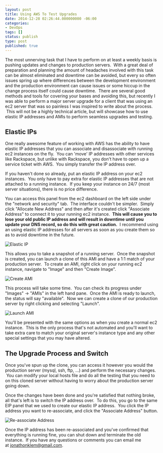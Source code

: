 ```yaml
---
layout: post
title: Using AWS To Test Upgrades
date: 2014-12-28 02:26:44.000000000 -06:00
categories:
- DevOps
tags: []
status: publish
type: post
published: true
---
```


The most unnerving task that I have to perform on at least a weekly basis is pushing updates and changes to production servers.  With a great deal of preparation and planning the amount of headaches involved with this task can be almost eliminated and downtime can be avoided, but every so often issues spring up where differences between the development environment and the production environment can cause issues or some hiccup in the change process itself could cause downtime.  There are several good methods and tools for covering your bases and avoiding this, but recently I was able to perform a major server upgrade for a client that was using an ec2 server that was so painless I was inspired to write about the process.  This will not be a highly technical article, but will showcase how to use elastic IP addresses and AMIs to perform seamless upgrades and testing.

## Elastic IPs

One really awesome feature of working with AWS has the ability to have elastic IP addresses that you can associate and disassociate with running ec2 instances on the fly.  You can 'move' IP addresses with other services like Rackspace, but unlike with Rackspace, you don't have to open up a service ticket with AWS.  You simply transfer the IP address over.

If you haven't done so already, put an elastic IP address on your ec2 instances.  You only have to pay extra for elastic IP addresses that are not attached to a running instance.  If you keep your instance on 24/7 (most server situations), there is no price difference.

You can access this panel from the ec2 dashboard on the left side under the "network and security" tab.  The interface couldn't be simpler.  Simply click "Allocate New Address" and then after it's created click "Associate Address" to connect it to your running ec2 instance.  **This will cause you to lose your old public IP address and will result in downtime until you update your DNS record, so do this with great caution.**  I recommend using an using elastic IP addresses for all servers as soon as you create them so as to avoid downtime in the future.

![Elastic IP](https://jonathonklem.com/assets/images/elastic-ip.png)

This allows you to take a snapshot of a running server.  Once the snapshot is created, you can launch a clone of this AMI and have a 1:1 match of your production server.  To create an AMI, right click on your running ec2 instance, navigate to "Image" and then "Create Image".

![Create AMI](https://jonathonklem.com/assets/images/create-ami.png)

This process will take some time.  You can check its progress under "Images" -&gt; "AMIs" in the left hand pane.  Once the AMI is ready to launch, the status will say "available".  Now we can create a clone of our production server by right clicking and selecting "Launch".

![Launch AMI](https://jonathonklem.com/assets/images/launch-ami.png)

You'll be presented with the same options as when you create a normal ec2 instance.  This is the only process that's not automated and you'll want to take extra care to match your original server's instance type and any other special settings that you may have altered.

## The Upgrade Process and Switch

Once you've spun up the clone, you can access it however you would the production server (mysql, ssh, ftp, ...) and perform the necessary changes.  You can modify your local hosts file and do all the testing that you need to on this cloned server without having to worry about the production server going down.

Once the changes have been done and you're satisfied that nothing broke, all that's left is to switch the IP address over.  To do this, you go to the same EIP panel that we used to create our elastic IP address.  You click the IP address you want to re-associate, and click the "Associate Address" button.

![Re-associate Address](https://jonathonklem.com/assets/images/reassociate-address.png)

Once the IP address has been re-associated and you've confirmed that everything is running fine, you can shut down and terminate the old instance.  If you have any questions or comments you can email me at [jonathonklem@gmail.com](mailto:jonathonklem@gmail.com).
